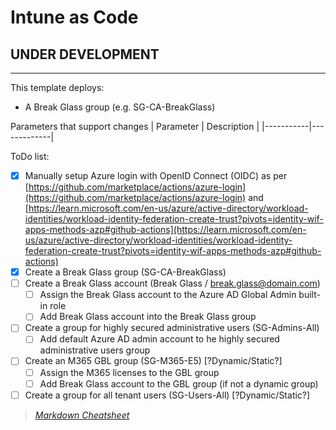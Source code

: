 
# Intune as Code

## UNDER DEVELOPMENT

---

This template deploys:

- A Break Glass group (e.g. SG-CA-BreakGlass)

Parameters that support changes
| Parameter | Description |
|-----------|-------------|

ToDo list:

- [x] Manually setup Azure login with OpenID Connect (OIDC) as per [https://github.com/marketplace/actions/azure-login](https://github.com/marketplace/actions/azure-login) and [https://learn.microsoft.com/en-us/azure/active-directory/workload-identities/workload-identity-federation-create-trust?pivots=identity-wif-apps-methods-azp#github-actions](https://learn.microsoft.com/en-us/azure/active-directory/workload-identities/workload-identity-federation-create-trust?pivots=identity-wif-apps-methods-azp#github-actions)
- [x] Create a Break Glass group (SG-CA-BreakGlass)
- [ ] Create a Break Glass account (Break Glass / break.glass@domain.com)
  - [ ] Assign the Break Glass account to the Azure AD Global Admin built-in role
  - [ ] Add Break Glass account into the Break Glass group
- [ ] Create a group for highly secured administrative users (SG-Admins-All)
  - [ ] Add default Azure AD admin account to he highly secured administrative users group
- [ ] Create an M365 GBL group (SG-M365-E5) [?Dynamic/Static?]
  - [ ] Assign the M365 licenses to the GBL group
  - [ ] Add Break Glass account to the GBL group (if not a dynamic group)
- [ ] Create a group for all tenant users (SG-Users-All) [?Dynamic/Static?]

>*[Markdown Cheatsheet](https://www.markdown-cheatsheet.com/)*
